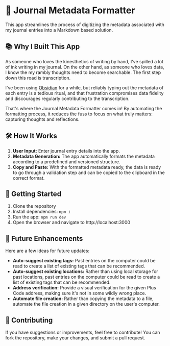 # 📝 Journal Metadata Formatter

This app streamlines the process of digitizing the metadata associated with my journal entries into a Markdown based solution.

## 📚 Why I Built This App

As someone who loves the kinesthetics of writing by hand, I've spilled a lot of ink writing in my journal. On the other hand, as someone who loves data, I know the my rambly thoughts need to become searchable. The first step down this road is transcription.

I've been using [Obsidian](https://obsidian.md/) for a while, but reliably typing out the metadata of each entry is a tedious ritual, and that frustration compromises data fidelity and discourages regularly contributing to the transcription.

That's where the Journal Metadata Formatter comes in! By automating the formatting process, it reduces the fuss to focus on what truly matters: capturing thoughts and reflections.

## 🛠️ How It Works

1. **User Input:** Enter journal entry details into the app.
2. **Metadata Generation:** The app automatically formats the metadata according to a predefined and versioned structure.
3. **Copy and Paste:** With the formatted metadata ready, the data is ready to go through a validation step and can be copied to the clipboard in the correct format.

## 🚀 Getting Started

1. Clone the repository
2. Install dependencies: `npm i`
3. Run the app: `npm run dev`
4. Open the browser and navigate to http://localhost:3000

## 🎯 Future Enhancements

Here are a few ideas for future updates:

- **Auto-suggest existing tags:** Past entries on the computer could be read to create a list of existing tags that can be recommended.
- **Auto-suggest existing locations:** Rather than using local storage for past locations, past entries on the computer could be read to create a list of existing tags that can be recommended.
- **Address verification:** Provide a visual verification for the given Plus Code address, making sure it's not in some wildly wrong place.
- **Automate file creation:** Rather than copying the metadata to a file, automate the file creation in a given directory on the user's computer.

## 🤝 Contributing

If you have suggestions or improvements, feel free to contribute! You can fork the repository, make your changes, and submit a pull request.

